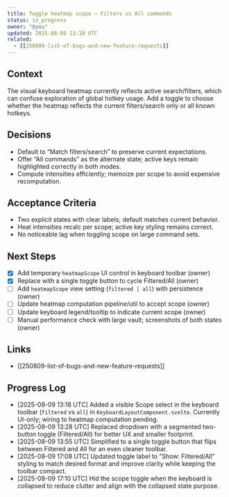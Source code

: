 ```yaml
---
title: Toggle heatmap scope — Filters vs All commands
status: in_progress
owner: "@you"
updated: 2025-08-09 13:18 UTC
related:
  - [[250809-list-of-bugs-and-new-feature-requests]]
---
```


## Context
The visual keyboard heatmap currently reflects active search/filters, which can confuse exploration of global hotkey usage. Add a toggle to choose whether the heatmap reflects the current filters/search only or all known hotkeys.

## Decisions
- Default to “Match filters/search” to preserve current expectations.
- Offer “All commands” as the alternate state; active keys remain highlighted correctly in both modes.
- Compute intensities efficiently; memoize per scope to avoid expensive recomputation.

## Acceptance Criteria
- Two explicit states with clear labels; default matches current behavior.
- Heat intensities recalc per scope; active key styling remains correct.
- No noticeable lag when toggling scope on large command sets.

## Next Steps
- [x] Add temporary `heatmapScope` UI control in keyboard toolbar (owner)
- [x] Replace with a single toggle button to cycle Filtered/All (owner)
- [ ] Add `heatmapScope` view setting (`filtered | all`) with persistence (owner)
- [ ] Update heatmap computation pipeline/util to accept scope (owner)
- [ ] Update keyboard legend/tooltip to indicate current scope (owner)
- [ ] Manual performance check with large vault; screenshots of both states (owner)

## Links
- [[250809-list-of-bugs-and-new-feature-requests]]

## Progress Log
- [2025-08-09 13:18 UTC] Added a visible Scope select in the keyboard toolbar (`filtered` vs `all`) in `KeyboardLayoutComponent.svelte`. Currently UI-only; wiring to heatmap computation pending.
- [2025-08-09 13:28 UTC] Replaced dropdown with a segmented two-button toggle (Filtered/All) for better UX and smaller footprint.
- [2025-08-09 13:55 UTC] Simplified to a single toggle button that flips between Filtered and All for an even cleaner toolbar.
- [2025-08-09 17:08 UTC] Updated toggle label to "Show: Filtered/All" styling to match desired format and improve clarity while keeping the toolbar compact.
- [2025-08-09 17:10 UTC] Hid the scope toggle when the keyboard is collapsed to reduce clutter and align with the collapsed state purpose.
